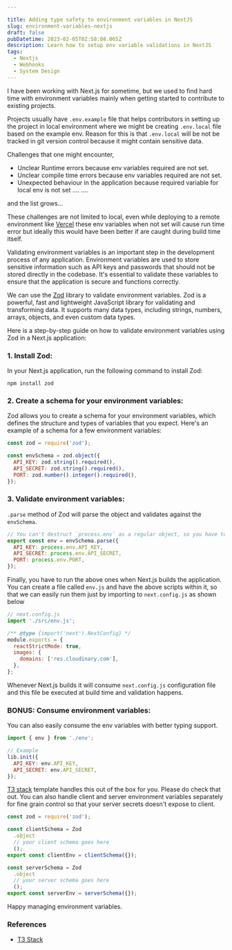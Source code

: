 ```yaml
---

title: Adding type safety to environment variables in NextJS
slug: environment-variables-nextjs
draft: false
pubDatetime: 2023-02-05T02:58:08.065Z
description: Learn how to setup env variable validations in NextJS
tags:
  - Nextjs
  - Webhooks
  - System Design
---
```


I have been working with Next.js for sometime, but we used to find hard time with environment variables mainly when getting started to contribute to existing projects.

Projects usually have `.env.example` file that helps contributors in setting up the project in local environment where we might be creating `.env.local` file based on the example env. Reason for this is that `.env.local` will be not be tracked in git version control because it might contain sensitive data.

Challenges that one might encounter,

- Unclear Runtime errors because env variables required are not set.
- Unclear compile time errors because env variables required are not set.
- Unexpected behaviour in the application because required variable for local env is not set
  ....
  ....

and the list grows...

These challenges are not limited to local, even while deploying to a remote environment like [Vercel](https://vercel.com/) these env variables when not set will cause run time error but ideally this would have been better if are caught during build time itself.

Validating environment variables is an important step in the development process of any application. Environment variables are used to store sensitive information such as API keys and passwords that should not be stored directly in the codebase. It's essential to validate these variables to ensure that the application is secure and functions correctly.

We can use the [Zod](https://zod.dev/) library to validate environment variables. Zod is a powerful, fast and lightweight JavaScript library for validating and transforming data. It supports many data types, including strings, numbers, arrays, objects, and even custom data types.

Here is a step-by-step guide on how to validate environment variables using Zod in a Next.js application:

### 1. Install Zod:

In your Next.js application, run the following command to install Zod:

```
npm install zod
```

### 2. Create a schema for your environment variables:

Zod allows you to create a schema for your environment variables, which defines the structure and types of variables that you expect. Here's an example of a schema for a few environment variables:

```js
const zod = require('zod');

const envSchema = zod.object({
  API_KEY: zod.string().required(),
  API_SECRET: zod.string().required(),
  PORT: zod.number().integer().required(),
});
```

### 3. Validate environment variables:

`.parse` method of Zod will parse the object and validates against the `envSchema`.

```js
// You can't destruct `process.env` as a regular object, so you have to do it manually here.
export const env = envSchema.parse({
  API_KEY: process.env.API_KEY,
  API_SECRET: process.env.API_SECRET,
  PORT: process.env.PORT,
});
```

Finally, you have to run the above ones when Next.js builds the application. You can create a file called `env.js` and have the above scripts within it, so that we can easily run them just by importing to `next.config.js` as shown below

```js
// next.config.js
import './src/env.js';

/** @type {import('next').NextConfig} */
module.exports = {
  reactStrictMode: true,
  images: {
    domains: ['res.cloudinary.com'],
  },
};
```

Whenever Next.js builds it will consume `next.config.js` configuration file and this file be executed at build time and validation happens.

### BONUS: Consume environment variables:

You can also easily consume the env variables with better typing support.

```js
import { env } from './env';

// Example
lib.init({
  API_KEY: env.API_KEY,
  API_SECRET: env.API_SECRET,
});
```

[T3 stack](https://create.t3.gg/) template handles this out of the box for you. Please do check that out. You can also handle client and server environment variables separately for fine grain control so that your server secrets doesn't expose to client.

```js
const zod = require('zod');

const clientSchema = Zod
  .object
  // your client schema goes here
  ();
export const clientEnv = clientSchema({});

const serverSchema = Zod
  .object
  // your server schema goes here
  ();
export const serverEnv = serverSchema({});
```

Happy managing environment variables.

### References

- [T3 Stack](https://create.t3.gg/en/usage/env-variables)
